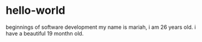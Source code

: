 # hello-world
beginnings of software development
my name is mariah, i am 26 years old. i have a beautiful 19 monthn old.
